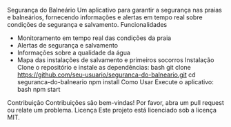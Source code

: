 Segurança do Balneário
   Um aplicativo para garantir a segurança nas praias e balneários, fornecendo informações e alertas em tempo real sobre condições de segurança e salvamento.
Funcionalidades
   - Monitoramento em tempo real das condições da praia
   - Alertas de segurança e salvamento
   - Informações sobre a qualidade da água
   - Mapa das instalações de salvamento e primeiros socorros
Instalação
   Clone o repositório e instale as dependências:
   bash
   git clone https://github.com/seu-usuario/seguranca-do-balneario.git
   cd seguranca-do-balneario
   npm install
Como Usar
   Execute o aplicativo:
   bash
   npm start
   
Contribuição
   Contribuições são bem-vindas! Por favor, abra um pull request ou relate um problema.
   Licença
   Este projeto está licenciado sob a licença MIT.

